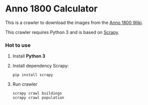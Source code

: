 # Anno 1800 Calculator

This is a crawler to download the images from the [Anno 1800 Wiki](http://anno1800.wikia.com).

This crawler requires Python 3 and is based on [Scrapy](https://scrapy.org/).


### Hot to use

1. Install **Python 3**

2. Install dependency Scrapy:
    ```
    pip install scrapy
    ```
3. Run crawler
    ```
    scrapy crawl buildings
    scrapy crawl population
    ```
